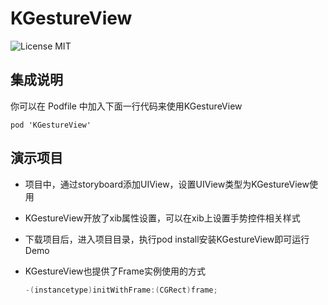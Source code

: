# KGestureView

![License MIT](https://go-shields.herokuapp.com/license-MIT-blue.png)
## 集成说明

你可以在 Podfile 中加入下面一行代码来使用KGestureView

    pod 'KGestureView'

## 演示项目

- 项目中，通过storyboard添加UIView，设置UIView类型为KGestureView使用

- KGestureView开放了xib属性设置，可以在xib上设置手势控件相关样式

- 下载项目后，进入项目目录，执行pod install安装KGestureView即可运行Demo

- KGestureView也提供了Frame实例使用的方式
    ```Objective-C
    -(instancetype)initWithFrame:(CGRect)frame;
    ```
